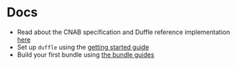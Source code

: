 # Docs

- Read about the CNAB specification and Duffle reference implementation [here](https://github.com/deislabs/cnab-spec)
- Set up `duffle` using the [getting started guide](https://github.com/deis/duffle#getting-started)
- Build your first bundle using [the bundle guides](guides/bundle-guide.md)

